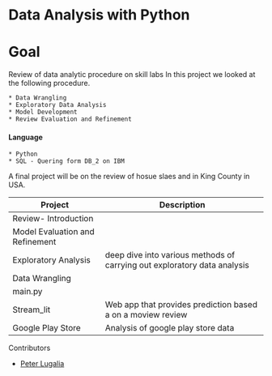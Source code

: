 # Data Analysis with Python

# Goal 
Review of data analytic procedure on skill labs
In this project we looked at the following procedure.

    * Data Wrangling
    * Exploratory Data Analysis
    * Model Development 
    * Review Evaluation and Refinement

#### Language

    * Python
    * SQL - Quering form DB_2 on IBM


A final project will be on the review of hosue slaes and in King County in USA.

|Project | Description|
|----------|------------|
|Review- Introduction |   |
|Model Evaluation and Refinement | |
|Exploratory Analysis| deep dive into various methods of carrying out exploratory data analysis|
|Data Wrangling||
|main.py||
|Stream_lit| Web app that provides prediction based a on a moview review|
|Google Play Store| Analysis of google play store data |




Contributors

* [Peter Lugalia](https://www.linkedin.com/in/peter-lugalia-566817123/)
